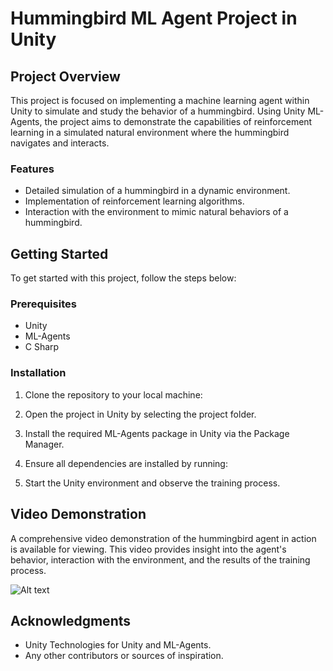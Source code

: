 # Hummingbird ML Agent Project in Unity

## Project Overview
This project is focused on implementing a machine learning agent within Unity to simulate and study the behavior of a hummingbird. Using Unity ML-Agents, the project aims to demonstrate the capabilities of reinforcement learning in a simulated natural environment where the hummingbird navigates and interacts.

### Features
- Detailed simulation of a hummingbird in a dynamic environment.
- Implementation of reinforcement learning algorithms.
- Interaction with the environment to mimic natural behaviors of a hummingbird.

## Getting Started
To get started with this project, follow the steps below:

### Prerequisites
- Unity 
- ML-Agents
- C Sharp 

### Installation
1. Clone the repository to your local machine:
2. Open the project in Unity by selecting the project folder.
3. Install the required ML-Agents package in Unity via the Package Manager.
4. Ensure all dependencies are installed by running:

2. Start the Unity environment and observe the training process.

## Video Demonstration
A comprehensive video demonstration of the hummingbird agent in action is available for viewing. This video provides insight into the agent's behavior, interaction with the environment, and the results of the training process.

![Alt text](/HummingBird/IMG_4253.png "Optional title")


## Acknowledgments
- Unity Technologies for Unity and ML-Agents.
- Any other contributors or sources of inspiration.

